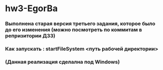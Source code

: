 # hw3-EgorBa
### Выполнена старая  версия третьего задания, которое было до его изменения (можно посмотреть по коммитам в репризитории ДЗ3)
### Как запускать : startFileSystem <путь рабочей директории>
### (Данная реализация сделална под Windows)
